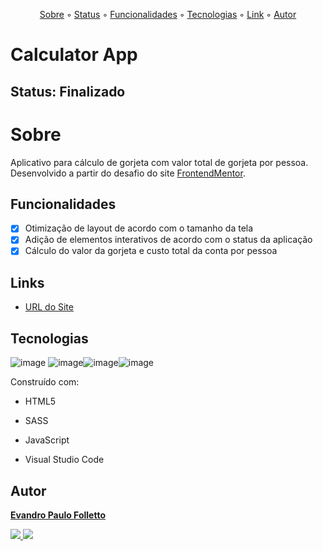<p align="center">
  <a href="#sobre">Sobre</a> ◦ 
  <a href="#status">Status</a> ◦ 
  <a href="#funcionadlidades">Funcionalidades</a> ◦ 
  <a href="#tecnologias">Tecnologias</a> ◦ 
  <a href="#link">Link</a> ◦ 
  <a href="#autor">Autor</a>
</p>

# Calculator App

## Status: Finalizado

# Sobre

Aplicativo para cálculo de gorjeta com valor total de gorjeta por pessoa. Desenvolvido a partir do desafio do site [FrontendMentor](https://www.frontendmentor.io/challenges/tip-calculator-app-ugJNGbJUX).

## Funcionalidades

- [x] Otimização de layout de acordo com o tamanho da tela
- [x] Adição de elementos interativos de acordo com o status da aplicação
- [x] Cálculo do valor da gorjeta e custo total da conta por pessoa

## Links

- [URL do Site](https://primeiroprojetolandingpage.netlify.app/)

## Tecnologias 

![image](https://img.shields.io/badge/HTML5-E34F26?style=for-the-badge&logo=html5&logoColor=white) ![image](https://img.shields.io/badge/JavaScript-F7DF1E?style=for-the-badge&logo=javascript&logoColor=black)![image](https://img.shields.io/badge/Figma-F24E1E?style=for-the-badge&logo=figma&logoColor=white)![image](https://img.shields.io/badge/Visual_Studio_Code-0078D4?style=for-the-badge&logo=visual%20studio%20code&logoColor=white)

Construído com:

- HTML5

- SASS

- JavaScript

- Visual Studio Code

## Autor

[**Evandro Paulo Folletto**](https://github.com/epfolletto)

<div>
  <a href="https://github.com/epfolletto" target="_blank"> <img src="https://img.shields.io/badge/GitHub-100000?style=for-the-badge&logo=github&logoColor=white" target="_blank"> </a>
  <a href="https://www.linkedin.com/in/evandrofolletto/" target="_blank"> <img src="https://img.shields.io/badge/LinkedIn-0077B5?style=for-the-badge&logo=linkedin&logoColor=white" target="_blank"> </a>
</div>
